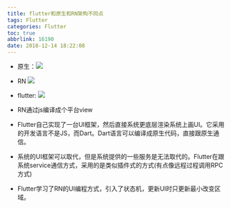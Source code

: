 ```yaml
---
title: flutter和原生和RN架构不同点
tags: Flutter
categories: Flutter
toc: true
abbrlink: 16190
date: 2018-12-14 18:22:08
---
```


- 原生：![](https://cdn-images-1.medium.com/max/1600/1*DXsvg0ir2nvYOTiUpp9KJw.png)
  
- RN  ![](https://cdn-images-1.medium.com/max/1600/1*8ugYUcmOYnoDx7d99qkEjQ.png)


- flutter: ![](https://cdn-images-1.medium.com/max/1600/1*UpoHX3az39ZqkFwBr_gndA.png)


- RN通过js编译成个平台view
- Flutter自己实现了一台UI框架，然后直接系统更底层渲染系统上画UI。它采用的开发语言不是JS，而Dart。Dart语言可以编译成原生代码，直接跟原生通信。
- 系统的UI框架可以取代，但是系统提供的一些服务是无法取代的。Flutter在跟系统service通信方式，采用的是类似插件式的方式(有点像远程过程调用RPC方式)
- Flutter学习了RN的UI编程方式，引入了状态机，更新UI时只更新最小改变区域。

